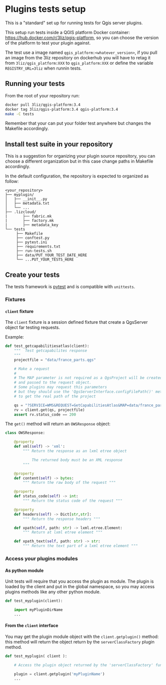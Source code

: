 # Plugins tests setup

This is a "standard" set up for running tests for Qgis server plugins.

This setup run tests inside a QGIS platform Docker container: https://hub.docker.com/r/3liz/qgis-platform,
so you can choose the version of the platform to test your plugin against.

The test use a image named `qgis_platform:<whatever_version>`, if you pull an image from the 3liz
repository on dockerhub you will have to  retag it from `3liz/qgis_platform:XXX` to `qgis_platform:XXX` or
define the variable `REGISTRY_URL=3liz` when runnin tests.

## Running your tests

From the root of your  repository run:

```bash
docker pull 3liz/qgis-platform:3.4
docker tag 3liz/qgis-platform:3.4 qgis-platform:3.4
make -C tests
```

Remember that your can put your folder test anywhere but changes the Makefile accordingly.

## Install test suite in your repository

This is a suggestion for organizing your plugin source repository, you can
choose a different organization but in this case change paths in Makefile accordingly.

In the default configuration, the repository is expected to organized as follow:

```
<your_repository>
├── myplugin/
│   ├── __init__.py
│   ├── metadata.txt
│   └── ...
├── .lizcloud/
|       ├── fabric.mk
|       ├── factory.mk
|       ├── metadata_key
└── tests
     ├── Makefile
     ├── conftest.py
     ├── pytest.ini
     ├── requirements.txt
     ├── run-tests.sh
     ├── data/PUT_YOUR_TEST_DATE_HERE
     └── ...PUT_YOUR_TESTS_HERE
```

## Create your tests

The tests framework is [pytest](https://pytest.org/en/latest/) and is compatible with `unittests`.

### Fixtures 

#### `client` fixture

The `client` fixture is a session defined fixture that create a QgsServer object far testing requests.

Example:

```python
def test_getcapabilitiesatlas(client):
    """  Test getcapabilites response
    """
    projectfile = "data/france_parts.qgs"

    # Make a request
    #
    # The MAP parameter is not required as a QgsProject will be created 
    # and passed to the request object.
    # Some plugins may request this parameters
    # but they should use the 'QgsServerInterface.configFilePath()' method
    # to get the real path of the project

    qs = "?SERVICE=WMS&REQUEST=GetCapabilitiesAtlas&MAP=data/france_parts.qgs"
    rv = client.get(qs, projectfile)
    assert rv.status_code == 200

```

The `get()` method will return an `OWSResponse` object:

```python
class OWSResponse:

    @property
    def xml(self) -> 'xml':
        """ Return the response as an lxml etree object 

            The returned body must be an XML response
        """

    @property
    def content(self) -> bytes:
        """ Return the raw body of the request """

    @property
    def status_code(self) -> int:
        """ Return the status code of the request """ 

    @property
    def headers(self) -> Dict[str,str]:
        """ Return the response headers """

    def xpath(self, path: str) -> lxml.etree.Element:
        """ Return at lxml etree element """

    def xpath_text(self, path: str) -> str:
        """ Return the text part of a lxml etree element """

```

### Access your plugins modules

#### As python module

Unit tests will require that you access the plugin as  module. The plugin is loaded by the client and
put in the global namespace, so you may access plugins methods like any other python module.

```python
def test_myplugin(client):

    import myPluginDirName
    ...
```

#### From the `client` interface

You may get the plugin module object with the `client.getplugin()` method: this method 
will return the object return by the `serverClassFactory` plugin method.

```python
def test_myplugin( client ):

    # Access the plugin object returned by the 'serverClassFactory' function.

    plugin = client.getplugin('myPluginName') 
    ...
``` 
